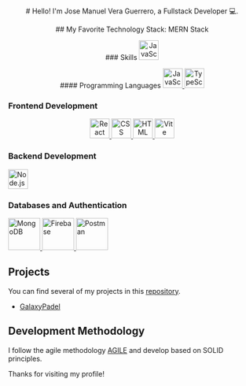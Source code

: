 <p align="center"> 
# Hello! I'm Jose Manuel Vera Guerrero, a Fullstack Developer 💻.
</p>
<p align="center"> 
## My Favorite Technology Stack: MERN Stack
</p>
<p align="center"> 
### Skills

<a href="https://es.wikipedia.org/wiki/Soft_skills" target="_blank">
<img src="https://thenounproject.com/api/private/icons/6147930/edit/?backgroundShape=SQUARE&backgroundShapeColor=%23000000&backgroundShapeOpacity=0&exportSize=752&flipX=false&flipY=false&foregroundColor=%23000000&foregroundOpacity=1&imageFormat=png&rotation=0" alt="JavaScript" width="40" height="40"/>
</a>
</p>

<p align="center"> 
#### Programming Languages


  <a href="https://developer.mozilla.org/en-US/docs/Web/JavaScript" target="_blank">
    <img src="javascript_icon.png" alt="JavaScript" width="40" height="40"/>
  </a>
  <a href="https://www.typescriptlang.org/" target="_blank">
    <img src="typescript_icon.png" alt="TypeScript" width="40" height="40"/>
  </a>
</p>

### Frontend Development

<p align="center"> 
  <a href="https://reactjs.org/" target="_blank">
    <img src="react_icon.png" alt="React" width="40" height="40"/>
  </a>
  <a href="https://developer.mozilla.org/en-US/docs/Web/CSS" target="_blank">
    <img src="css_icon.png" alt="CSS" width="40" height="40"/>
  </a>
  <a href="https://developer.mozilla.org/en-US/docs/Web/HTML" target="_blank">
    <img src="html_icon.png" alt="HTML" width="40" height="40"/>
  </a>
  <a href="https://vitejs.dev/" target="_blank">
    <img src="vite_icon.png" alt="Vite" width="40" height="40"/>
  </a>
</p>

### Backend Development


  <a href="https://nodejs.org/" target="_blank">
    <img src="nodejs_icon.png" alt="Node.js" width="40" height="40"/>
  </a>
  
### Databases and Authentication


  <a href="https://www.mongodb.com/" target="_blank">
    <img src="https://devicons.github.io/devicon/devicon.git/icons/mongodb/mongodb-original-wordmark.svg" alt="MongoDB" width="65" height="65"/>
  </a>
  <a href="https://firebase.google.com/" target="_blank">
    <img src="https://www.vectorlogo.zone/logos/firebase/firebase-icon.svg" alt="Firebase" width="65" height="65"/>
  </a>
  <a href="https://postman.com" target="_blank">
    <img src="https://www.vectorlogo.zone/logos/getpostman/getpostman-icon.svg" alt="Postman" width="65" height="65"/>
  </a>


## Projects

You can find several of my projects in this [repository](https://github.com/Taxeta?tab=repositories).

- [GalaxyPadel](https://galaxypadel.netlify.app/home)


## Development Methodology

I follow the agile methodology [AGILE](https://en.wikipedia.org/wiki/Agile_software_development) and develop based on SOLID principles.

Thanks for visiting my profile!

</p>
